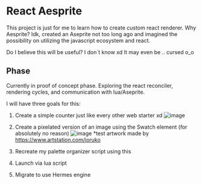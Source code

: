 # React Aesprite

This project is just for me to learn how to create custom react renderer. Why Aesprite? Idk, created an Aseprite not too long ago and imagined the possibility on utilizing the javascript ecosystem and react.

Do I believe this will be useful? I don`t know xd It may even be .. cursed o_o

## Phase

Currently in proof of concept phase. Exploring the react reconciler, rendering cycles, and communication with lua/Aseprite.

I will have three goals for this:

1. Create a simple counter just like every other web starter xd
![image](https://github.com/tifye/react-aseprite/assets/9316788/17268eb5-21f0-4ef6-949c-46601d42f478)

2. Create a pixelated version of an image using the Swatch element (for absolutely no reason)
![image](https://github.com/tifye/react-aseprite/assets/9316788/cd3a5bb1-bb36-4308-a547-34d7c9a79419)
*test artwork made by https://www.artstation.com/ioruko

4. Recreate my palette organizer script using this
5. Launch via lua script
6. Migrate to use Hermes engine

